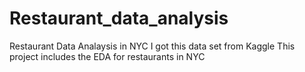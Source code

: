 # Restaurant_data_analysis
Restaurant Data Analaysis in NYC
I got this data set from Kaggle 
This project includes the EDA for restaurants in NYC
